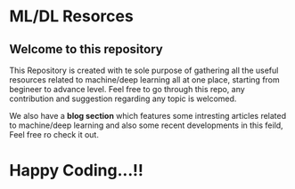# ML/DL Resorces

## Welcome to this repository


This Repository is created with te sole purpose of gathering all the useful resources related to machine/deep learning all at one place, starting from begineer to advance level. Feel free to go through this repo, any contribution and suggestion regarding any topic is welcomed.

We also have a **blog section** which features some intresting articles related to machine/deep learning and also some recent developments in this feild, Feel free ro check it out.

# Happy Coding...!!
